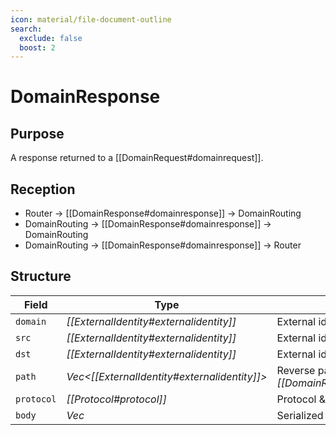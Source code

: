 ```yaml
---
icon: material/file-document-outline
search:
  exclude: false
  boost: 2
---
```


# DomainResponse

## Purpose

<!-- --8<-- [start:purpose] -->
A response returned to a [[DomainRequest#domainrequest]].
<!-- --8<-- [end:purpose] -->

## Reception

<!-- --8<-- [start:reception] -->
- Router $\to$ [[DomainResponse#domainresponse]] $\to$ DomainRouting
- DomainRouting $\to$ [[DomainResponse#domainresponse]] $\to$ DomainRouting
- DomainRouting $\to$ [[DomainResponse#domainresponse]] $\to$ Router
<!-- --8<-- [end:reception] -->

## Structure

| Field      | Type                                           | Description                                                         |
|------------|------------------------------------------------|---------------------------------------------------------------------|
| `domain`   | *[[ExternalIdentity#externalidentity]]*        | External identity of domain                                         |
| `src`      | *[[ExternalIdentity#externalidentity]]*        | External identity of sender                                         |
| `dst`      | *[[ExternalIdentity#externalidentity]]*        | External identity of recipient                                      |
| `path`     | *Vec<[[ExternalIdentity#externalidentity]]>* | Reverse path of the corresponding *[[DomainRequest#domainrequest]]* |
| `protocol` | *[[Protocol#protocol]]*                        | Protocol & version used in `body`                                   |
| `body`     | *Vec<u8>*                                    | Serialized message body.                                            |
